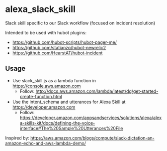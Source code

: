 # alexa_slack_skill
Slack skill specific to our Slack workflow (focused on incident resolution)


Intended to be used with hubot plugins:
* https://github.com/hubot-scripts/hubot-pager-me/
* https://github.com/statianzo/hubot-newrelic2
* https://github.com/HearstAT/hubot-incident

## Usage

* Use slack_skill.js as a lambda function in https://console.aws.amazon.com
  * Follow: http://docs.aws.amazon.com/lambda/latest/dg/get-started-create-function.html
* Use the intent_schema and utterances for Alexa Skill at https://developer.amazon.com
  * Follow: https://developer.amazon.com/appsandservices/solutions/alexa/alexa-skills-kit/docs/defining-the-voice-interface#The%20Sample%20Utterances%20File



Inspired by: https://aws.amazon.com/blogs/compute/slack-dictation-an-amazon-echo-and-aws-lambda-demo/
